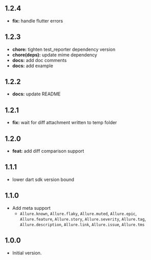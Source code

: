 ## 1.2.4

- **fix:** handle flutter errors

## 1.2.3

- **chore:** tighten test_reporter dependency version
- **chore(deps):** update mime dependency
- **docs:** add doc comments
- **docs:** add example

## 1.2.2

- **docs:** update README

## 1.2.1

- **fix:** wait for diff attachment written to temp folder

## 1.2.0

- **feat:** add diff comparison support


## 1.1.1

- lower dart sdk version bound

## 1.1.0

- Add meta support
    - `Allure.known`, `Allure.flaky`, `Allure.muted`, `Allure.epic`, `Allure.feature`, `Allure.story`, `Allure.severity`, `Allure.tag`, `Allure.description`, `Allure.link`, `Allure.issue`, `Allure.tms`

## 1.0.0

- Initial version.

